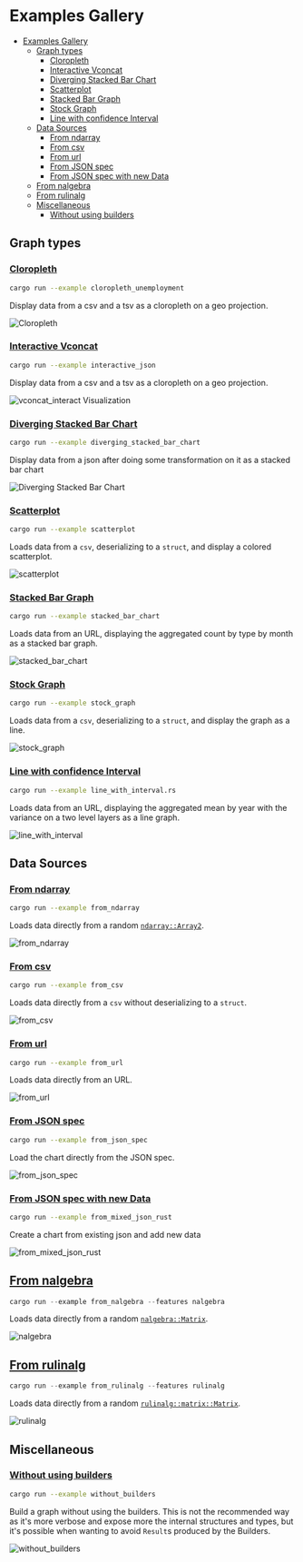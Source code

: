 # Examples Gallery

- [Examples Gallery](#examples-gallery)
  - [Graph types](#graph-types)
    - [Cloropleth](#cloropleth)
    - [Interactive Vconcat](#interactive-vconcat)
    - [Diverging Stacked Bar Chart](#diverging-stacked-bar-chart)
    - [Scatterplot](#scatterplot)
    - [Stacked Bar Graph](#stacked-bar-graph)
    - [Stock Graph](#stock-graph)
    - [Line with confidence Interval](#line-with-confidence-interval)
  - [Data Sources](#data-sources)
    - [From ndarray](#from-ndarray)
    - [From csv](#from-csv)
    - [From url](#from-url)
    - [From JSON spec](#from-json-spec)
    - [From JSON spec with new Data](#from-json-spec-with-new-data)
  - [From nalgebra](#from-nalgebra)
  - [From rulinalg](#from-rulinalg)
  - [Miscellaneous](#miscellaneous)
    - [Without using builders](#without-using-builders)

## Graph types

### [Cloropleth](https://github.com/procyon-rs/vega_lite_3.rs/blob/master/examples/cloropleth_unemployment.rs)

```bash
cargo run --example cloropleth_unemployment
```

Display data from a csv and a tsv as a cloropleth on a geo projection.

![Cloropleth](https://raw.githubusercontent.com/procyon-rs/vega_lite_3.rs/master/examples/res/screens/cloropleth_unemployment.png)

### [Interactive Vconcat](https://github.com/procyon-rs/vega_lite_3.rs/blob/master/examples/vconcat_interactive.rs)

```bash
cargo run --example interactive_json
```

Display data from a csv and a tsv as a cloropleth on a geo projection.

![vconcat_interact Visualization](https://raw.githubusercontent.com/procyon-rs/vega_lite_3.rs/master/examples/res/screens/vconcat_interact.png)

### [Diverging Stacked Bar Chart](https://github.com/procyon-rs/vega_lite_3.rs/blob/master/examples/diverging_stacked_bar_chart.rs)

```bash
cargo run --example diverging_stacked_bar_chart
```

Display data from a json after doing some transformation on it as a stacked bar chart

![Diverging Stacked Bar Chart](https://raw.githubusercontent.com/procyon-rs/vega_lite_3.rs/master/examples/res/screens/diverging_stacked_bar_chart.png)

### [Scatterplot](https://github.com/procyon-rs/vega_lite_3.rs/blob/master/examples/scatterplot.rs)

```bash
cargo run --example scatterplot
```

Loads data from a `csv`, deserializing to a `struct`, and display a colored scatterplot.

![scatterplot](https://raw.githubusercontent.com/procyon-rs/vega_lite_3.rs/master/examples/res/screens/scatterplot.png)

### [Stacked Bar Graph](https://github.com/procyon-rs/vega_lite_3.rs/blob/master/examples/stacked_bar_chart.rs)

```bash
cargo run --example stacked_bar_chart
```

Loads data from an URL, displaying the aggregated count by type by month as a stacked bar graph.

![stacked_bar_chart](https://raw.githubusercontent.com/procyon-rs/vega_lite_3.rs/master/examples/res/screens/stacked_bar_chart.png)

### [Stock Graph](https://github.com/procyon-rs/vega_lite_3.rs/blob/master/examples/stock_graph.rs)

```bash
cargo run --example stock_graph
```

Loads data from a `csv`, deserializing to a `struct`, and display the graph as a line.

![stock_graph](https://raw.githubusercontent.com/procyon-rs/vega_lite_3.rs/master/examples/res/screens/stock_graph.png)

### [Line with confidence Interval](https://github.com/procyon-rs/vega_lite_3.rs/blob/master/examples/line_with_interval.rs)

```bash
cargo run --example line_with_interval.rs
```

Loads data from an URL, displaying the aggregated mean by year with the variance on a two level layers as a line graph.

![line_with_interval](https://raw.githubusercontent.com/procyon-rs/vega_lite_3.rs/master/examples/res/screens/line_with_interval.png)

## Data Sources

### [From ndarray](https://github.com/procyon-rs/vega_lite_3.rs/blob/master/examples/from_ndarray.rs)

```bash
cargo run --example from_ndarray
```

Loads data directly from a random [`ndarray::Array2`](https://docs.rs/ndarray/latest/ndarray/type.Array2.html).

![from_ndarray](https://raw.githubusercontent.com/procyon-rs/vega_lite_3.rs/master/examples/res/screens/from_ndarray.png)

### [From csv](https://github.com/procyon-rs/vega_lite_3.rs/blob/master/examples/from_csv.rs)

```bash
cargo run --example from_csv
```

Loads data directly from a `csv` without deserializing to a `struct`.

![from_csv](https://raw.githubusercontent.com/procyon-rs/vega_lite_3.rs/master/examples/res/screens/stock_graph.png)

### [From url](https://github.com/procyon-rs/vega_lite_3.rs/blob/master/examples/from_url.rs)

```bash
cargo run --example from_url
```

Loads data directly from an URL.

![from_url](https://raw.githubusercontent.com/procyon-rs/vega_lite_3.rs/master/examples/res/screens/stock_graph.png)

### [From JSON spec](https://github.com/procyon-rs/vega_lite_3.rs/blob/master/examples/from_json_spec.rs)

```bash
cargo run --example from_json_spec
```

Load the chart directly from the JSON spec.

![from_json_spec](https://raw.githubusercontent.com/procyon-rs/vega_lite_3.rs/master/examples/res/screens/diverging_stacked_bar_chart.png)

### [From JSON spec with new Data](https://github.com/procyon-rs/vega_lite_3.rs/blob/master/examples/from_mixed_json_rust.rs)

```bash
cargo run --example from_mixed_json_rust
```

Create a chart from existing json and add new data

![from_mixed_json_rust](https://raw.githubusercontent.com/procyon-rs/vega_lite_3.rs/master/examples/res/screens/mixed.png)

## [From nalgebra](https://github.com/procyon-rs/vega_lite_3.rs/blob/master/examples/from_nalgebra.rs)

```rust
cargo run --example from_nalgebra --features nalgebra
```

Loads data directly from a random [`nalgebra::Matrix`](https://docs.rs/nalgebra/0.19.0/nalgebra/index.html).

![nalgebra](https://raw.githubusercontent.com/procyon-rs/vega_lite_3.rs/master/examples/res/screens/rulinalg_nalgebra.png)

## [From rulinalg](https://github.com/procyon-rs/vega_lite_3.rs/blob/master/examples/from_ndarray.rs)

```rust
cargo run --example from_rulinalg --features rulinalg
```

Loads data directly from a random [`rulinalg::matrix::Matrix`](https://athemathmo.github.io/rulinalg/doc/rulinalg/matrix/struct.Matrix.html).

![rulinalg](https://raw.githubusercontent.com/procyon-rs/vega_lite_3.rs/master/examples/res/screens/rulinalg_nalgebra.png)

## Miscellaneous

### [Without using builders](https://github.com/procyon-rs/vega_lite_3.rs/blob/master/examples/without_builders.rs)

```bash
cargo run --example without_builders
```

Build a graph without using the builders. This is not the recommended way as it's more verbose and expose more the
internal structures and types, but it's possible when wanting to avoid `Result`s produced by the Builders.

![without_builders](https://raw.githubusercontent.com/procyon-rs/vega_lite_3.rs/master/examples/res/screens/stock_graph.png)
